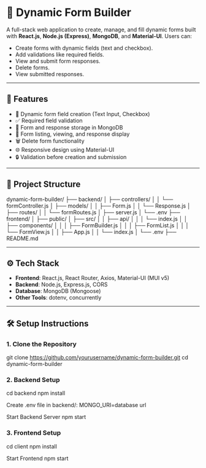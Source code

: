 # 🧩 Dynamic Form Builder

A full-stack web application to create, manage, and fill dynamic forms built with **React.js**, **Node.js (Express)**, **MongoDB**, and **Material-UI**. Users can:

- Create forms with dynamic fields (text and checkbox).
- Add validations like required fields.
- View and submit form responses.
- Delete forms.
- View submitted responses.

---

## 🚀 Features

- 📄 Dynamic form field creation (Text Input, Checkbox)
- ✅ Required field validation
- 💾 Form and response storage in MongoDB
- 🧭 Form listing, viewing, and response display
- 🗑️ Delete form functionality
- 🌐 Responsive design using Material-UI
- 🔒 Validation before creation and submission

---

## 📁 Project Structure

dynamic-form-builder/
├── backend/
│ ├── controllers/
│ │ └── formController.js
│ ├── models/
│ │ ├── Form.js
│ │ └── Response.js
│ ├── routes/
│ │ └── formRoutes.js
│ ├── server.js
│ └── .env
├── frontend/
│ ├── public/
│ ├── src/
│ │ ├── api/
│ │ │ └── index.js
│ │ ├── components/
│ │ │ ├── FormBuilder.js
│ │ │ ├── FormList.js
│ │ │ └── FormView.js
│ │ ├── App.js
│ │ └── index.js
│ └── .env
├── README.md


---

## ⚙️ Tech Stack

- **Frontend**: React.js, React Router, Axios, Material-UI (MUI v5)
- **Backend**: Node.js, Express.js, CORS
- **Database**: MongoDB (Mongoose)
- **Other Tools**: dotenv, concurrently

---

## 🛠️ Setup Instructions

### 1. Clone the Repository
git clone https://github.com/yourusername/dynamic-form-builder.git
cd dynamic-form-builder

### 2. Backend Setup
cd backend
npm install

Create .env file in backend/:
MONGO_URI=database url

Start Backend Server
npm start

### 3. Frontend Setup
cd client
npm install

Start Frontend
npm start

